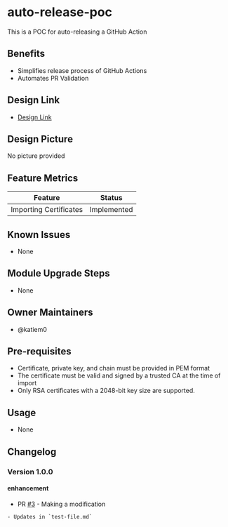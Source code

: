 <!--
This README is autogenerated. Do not make modifications directly to this file.
Changes should be made to the readme-template.yml file and the generate-readme.js script.
-->

# auto-release-poc

This is a POC for auto-releasing a GitHub Action

## Benefits
- Simplifies release process of GitHub Actions
- Automates PR Validation

## Design Link
- [Design Link](https://github.com/katiem0/auto-release-poc)

## Design Picture
No picture provided

## Feature Metrics
| Feature | Status |
| --- | --- |
| Importing Certificates | Implemented |

## Known Issues
- None

## Module Upgrade Steps
- None

## Owner Maintainers
- @katiem0

## Pre-requisites
- Certificate, private key, and chain must be provided in PEM format
- The certificate must be valid and signed by a trusted CA at the time of import
- Only RSA certificates with a 2048-bit key size are supported.

## Usage
- None


## Changelog

### Version 1.0.0

#### enhancement

* PR [#3](https://github.com/katiem0/auto-release-poc/pull/3) - Making a modification

```
- Updates in `test-file.md`
```